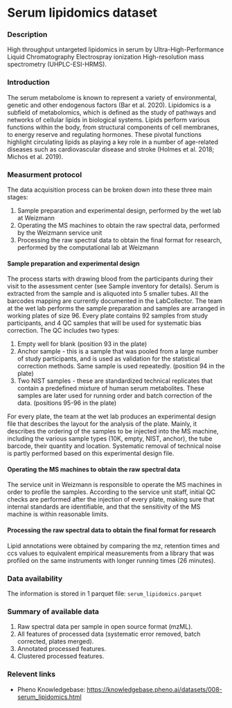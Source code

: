 # Serum lipidomics dataset  

### Description

High throughput untargeted lipidomics in serum by Ultra-High-Performance Liquid Chromatography Electrospray ionization High-resolution mass spectrometry (UHPLC-ESI-HRMS).

### Introduction

The serum metabolome is known to represent a variety of environmental, genetic and other endogenous factors (Bar et al. 2020). Lipidomics is a subfield of metabolomics, which is defined as the study of pathways and networks of cellular lipids in biological systems. Lipids perform various functions within the body, from structural components of cell membranes, to energy reserve and regulating hormones. These pivotal functions highlight circulating lipids as playing a key role in a number of age-related diseases such as cardiovascular disease and stroke (Holmes et al. 2018; Michos et al. 2019). 

### Measurment protocol <!-- long measurment protocol for the data browser -->

The data acquisition process can be broken down into these three main stages:
1. Sample preparation and experimental design, performed by the wet lab at Weizmann
2. Operating the MS machines to obtain the raw spectral data, performed by the Weizmann service unit
3. Processing the raw spectral data to obtain the final format for research, performed by the computational lab at Weizmann

#### Sample preparation and experimental design

The process starts with drawing blood from the participants during their visit to the assessment center (see Sample inventory for details). Serum is extracted from the sample and is aliquoted into 5 smaller tubes. All the barcodes mapping are currently documented in the LabCollector.
The team at the wet lab performs the sample preparation and samples are arranged in working plates of size 96.
Every plate contains 92 samples from study participants, and 4 QC samples that will be used for systematic bias correction. The QC includes two types:
1. Empty well for blank (position 93 in the plate)
2. Anchor sample - this is a sample that was pooled from a large number of study participants, and is used as validation for the statistical correction methods. Same sample is used repeatedly. (position 94 in the plate)
3. Two NIST samples - these are standardized technical replicates that contain a predefined mixture of human serum metabolites. These samples are later used for running order and batch correction of the data. (positions 95-96 in the plate)

For every plate, the team at the wet lab produces an experimental design file that describes the layout for the analysis of the plate. Mainly, it describes the ordering of the samples to be injected into the MS machine, including the various sample types (10K, empty, NIST, anchor), the tube barcode, their quantity and location. Systematic removal of technical noise is partly performed based on this experimental design file.

#### Operating the MS machines to obtain the raw spectral data

The service unit in Weizmann is responsible to operate the MS machines in order to profile the samples. According to the service unit staff, initial QC checks are performed after the injection of every plate, making sure that internal standards are identifiable, and that the sensitivity of the MS machine is within reasonable limits.

#### Processing the raw spectral data to obtain the final format for research

Lipid annotations were obtained by comparing the mz, retention times and ccs values to equivalent empirical measurements from a library that was profiled on the same instruments with longer running times (26 minutes).

### Data availability <!-- for the example notebooks -->

The information is stored in 1 parquet file: `serum_lipidomics.parquet`

### Summary of available data <!-- for the data browser -->

1. Raw spectral data per sample in open source format (mzML).
2. All features of processed data (systematic error removed, batch corrected, plates merged).
3. Annotated processed features.
4. Clustered processed features.

### Relevent links

* Pheno Knowledgebase: https://knowledgebase.pheno.ai/datasets/008-serum_lipidomics.html
